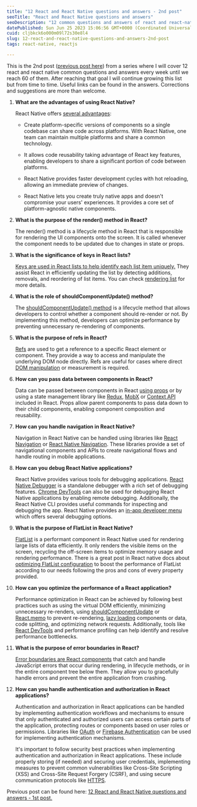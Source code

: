 ```yaml
---
title: "12 React and React Native questions and answers - 2nd post"
seoTitle: "React and React Native questions and answers"
seoDescription: "12 common questions and answers of react and react-native with useful links for more details."
datePublished: Sun Jun 25 2023 15:06:56 GMT+0000 (Coordinated Universal Time)
cuid: cljbkck6o000m09l72s30e8l4
slug: 12-react-and-react-native-questions-and-answers-2nd-post
tags: react-native, reactjs

---
```


This is the 2nd post ([previous post here](https://osiel.hashnode.dev/12-react-and-react-native-questions-and-answers-1st-post)) from a series where I will cover 12 react and react native common questions and answers every week until we reach 60 of them. After reaching that goal I will continue growing this list but from time to time. Useful links can be found in the answers. Corrections and suggestions are more than welcome.

1. **What are the advantages of using React Native?**
    
    React Native offers [several advantages](https://reactnative.dev/):
    
    * Create platform-specific versions of components so a single codebase can share code across platforms. With React Native, one team can maintain multiple platforms and share a common technology.
        
    * It allows code reusability taking advantage of React key features, enabling developers to share a significant portion of code between platforms.
        
    * React Native provides faster development cycles with hot reloading, allowing an immediate preview of changes.
        
    * React Native lets you create truly native apps and doesn't compromise your users' experiences. It provides a core set of platform-agnostic native components.
        
2. **What is the purpose of the render() method in React?**
    
    The render() method is a lifecycle method in React that is responsible for rendering the UI components onto the screen. It is called whenever the component needs to be updated due to changes in state or props.
    
3. **What is the significance of keys in React lists?**
    
    [Keys are used in React lists to help identify each list item uniquely.](https://legacy.reactjs.org/docs/lists-and-keys.html) They assist React in efficiently updating the list by detecting additions, removals, and reordering of list items. You can check [rendering list](https://react.dev/learn/rendering-lists) for more details.
    
4. **What is the role of shouldComponentUpdate() method?**
    
    The [shouldComponentUpdate() method](https://legacy.reactjs.org/docs/optimizing-performance.html#shouldcomponentupdate-in-action) is a lifecycle method that allows developers to control whether a component should re-render or not. By implementing this method, developers can optimize performance by preventing unnecessary re-rendering of components.
    
5. **What is the purpose of refs in React?**
    
    [Refs](https://legacy.reactjs.org/docs/refs-and-the-dom.html#gatsby-focus-wrapper) are used to get a reference to a specific React element or component. They provide a way to access and manipulate the underlying DOM node directly. Refs are useful for cases where direct [DOM manipulation](https://react.dev/learn/manipulating-the-dom-with-refs) or measurement is required.
    
6. **How can you pass data between components in React?**
    
    Data can be passed between components in React [using props](https://react.dev/learn/passing-props-to-a-component#step-1-pass-props-to-the-child-component) or by using a state management library like [Redux](https://redux.js.org/), [MobX](https://mobx.js.org/README.html) or [Context API](https://react.dev/learn/passing-data-deeply-with-context) included in React. Props allow parent components to pass data down to their child components, enabling component composition and reusability.
    
7. **How can you handle navigation in React Native?**
    
    Navigation in React Native can be handled using libraries like [React Navigation](https://reactnavigation.org/) or [React Native Navigation](https://wix.github.io/react-native-navigation/docs/before-you-start/). These libraries provide a set of navigational components and APIs to create navigational flows and handle routing in mobile applications.
    
8. **How can you debug React Native applications?**
    
    React Native provides various tools for debugging applications. [React Native Debugger](https://github.com/jhen0409/react-native-debugger) is a standalone debugger with a rich set of debugging features. [Chrome DevTools](https://developer.chrome.com/docs/devtools/) can also be used for debugging React Native applications by enabling remote debugging. Additionally, the React Native CLI provides useful commands for inspecting and debugging the app. React Native provides an [in-app developer menu](https://reactnative.dev/docs/debugging) which offers several debugging options.
    
9. **What is the purpose of FlatList in React Native?**
    
    [FlatList](https://reactnative.dev/docs/flatlist) is a performant component in React Native used for rendering large lists of data efficiently. It only renders the visible items on the screen, recycling the off-screen items to optimize memory usage and rendering performance. There is a great post in React native docs about [optimizing FlatList configuration](https://reactnative.dev/docs/optimizing-flatlist-configuration) to boost the performance of FlatList according to our needs following the pros and cons of every property provided.
    
10. **How can you optimize the performance of a React application?**
    
    Performance optimization in React can be achieved by following best practices such as using the virtual DOM efficiently, minimizing unnecessary re-renders, using [shouldComponentUpdate](https://react.dev/reference/react/Component#shouldcomponentupdate) or [React.memo](https://react.dev/reference/react/memo) to prevent re-rendering, [lazy loading](https://react.dev/reference/react/lazy) components or data, code splitting, and optimizing network requests. Additionally, tools like [React DevTools](https://react.dev/learn/react-developer-tools) and performance profiling can help identify and resolve performance bottlenecks.
    
11. **What is the purpose of error boundaries in React?**
    
    [Error boundaries are React components](https://react.dev/reference/react/Component#catching-rendering-errors-with-an-error-boundary) that catch and handle JavaScript errors that occur during rendering, in lifecycle methods, or in the entire component tree below them. They allow you to gracefully handle errors and prevent the entire application from crashing.
    
12. **How can you handle authentication and authorization in React applications?**
    
    Authentication and authorization in React applications can be handled by implementing authentication workflows and mechanisms to ensure that only authenticated and authorized users can access certain parts of the application, protecting routes or components based on user roles or permissions. Libraries like [OAuth](https://auth0.com/) or [Firebase Authentication](https://firebase.google.com/docs/auth) can be used for implementing authentication mechanisms.
    
    It's important to follow security best practices when implementing authentication and authorization in React applications. These include properly storing (if needed) and securing user credentials, implementing measures to prevent common vulnerabilities like Cross-Site Scripting (XSS) and Cross-Site Request Forgery (CSRF), and using secure communication protocols like [HTTPS](https://en.wikipedia.org/wiki/HTTPS).
    

Previous post can be found here: [12 React and React Native questions and answers - 1st post.](https://osiel.hashnode.dev/12-react-and-react-native-questions-and-answers-1st-post)